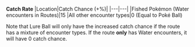 **Catch Rate**
|Location|Catch Chance (+%)|
|---|---|
|Fished Pokémon (Water encounters in Routes)|15
|All other encounter types|0 (Equal to Poké Ball)

Note that Lure Ball will only have the increased catch chance if the route has a mixture of encounter types. If the route **only** has Water encounters, it will have 0 catch chance.